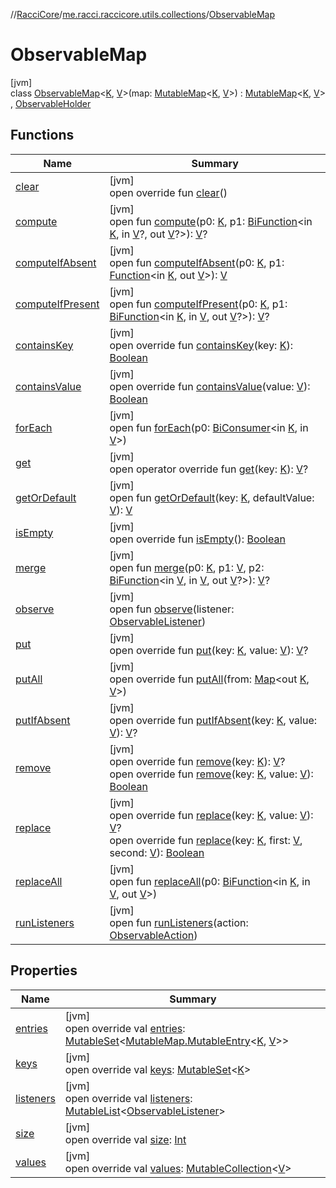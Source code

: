 //[RacciCore](../../../index.md)/[me.racci.raccicore.utils.collections](../index.md)/[ObservableMap](index.md)

# ObservableMap

[jvm]\
class [ObservableMap](index.md)&lt;[K](index.md), [V](index.md)&gt;(map: [MutableMap](https://kotlinlang.org/api/latest/jvm/stdlib/kotlin.collections/-mutable-map/index.html)&lt;[K](index.md), [V](index.md)&gt;) : [MutableMap](https://kotlinlang.org/api/latest/jvm/stdlib/kotlin.collections/-mutable-map/index.html)&lt;[K](index.md), [V](index.md)&gt; , [ObservableHolder](../-observable-holder/index.md)

## Functions

| Name | Summary |
|---|---|
| [clear](clear.md) | [jvm]<br>open override fun [clear](clear.md)() |
| [compute](index.md#-2125908806%2FFunctions%2F-1216412040) | [jvm]<br>open fun [compute](index.md#-2125908806%2FFunctions%2F-1216412040)(p0: [K](index.md), p1: [BiFunction](https://docs.oracle.com/javase/8/docs/api/java/util/function/BiFunction.html)&lt;in [K](index.md), in [V](index.md)?, out [V](index.md)?&gt;): [V](index.md)? |
| [computeIfAbsent](index.md#-2012194187%2FFunctions%2F-1216412040) | [jvm]<br>open fun [computeIfAbsent](index.md#-2012194187%2FFunctions%2F-1216412040)(p0: [K](index.md), p1: [Function](https://docs.oracle.com/javase/8/docs/api/java/util/function/Function.html)&lt;in [K](index.md), out [V](index.md)&gt;): [V](index.md) |
| [computeIfPresent](index.md#1357972273%2FFunctions%2F-1216412040) | [jvm]<br>open fun [computeIfPresent](index.md#1357972273%2FFunctions%2F-1216412040)(p0: [K](index.md), p1: [BiFunction](https://docs.oracle.com/javase/8/docs/api/java/util/function/BiFunction.html)&lt;in [K](index.md), in [V](index.md), out [V](index.md)?&gt;): [V](index.md)? |
| [containsKey](index.md#189495335%2FFunctions%2F-1216412040) | [jvm]<br>open override fun [containsKey](index.md#189495335%2FFunctions%2F-1216412040)(key: [K](index.md)): [Boolean](https://kotlinlang.org/api/latest/jvm/stdlib/kotlin/-boolean/index.html) |
| [containsValue](index.md#-337993863%2FFunctions%2F-1216412040) | [jvm]<br>open override fun [containsValue](index.md#-337993863%2FFunctions%2F-1216412040)(value: [V](index.md)): [Boolean](https://kotlinlang.org/api/latest/jvm/stdlib/kotlin/-boolean/index.html) |
| [forEach](index.md#1890068580%2FFunctions%2F-1216412040) | [jvm]<br>open fun [forEach](index.md#1890068580%2FFunctions%2F-1216412040)(p0: [BiConsumer](https://docs.oracle.com/javase/8/docs/api/java/util/function/BiConsumer.html)&lt;in [K](index.md), in [V](index.md)&gt;) |
| [get](index.md#1589144509%2FFunctions%2F-1216412040) | [jvm]<br>open operator override fun [get](index.md#1589144509%2FFunctions%2F-1216412040)(key: [K](index.md)): [V](index.md)? |
| [getOrDefault](index.md#1493482850%2FFunctions%2F-1216412040) | [jvm]<br>open fun [getOrDefault](index.md#1493482850%2FFunctions%2F-1216412040)(key: [K](index.md), defaultValue: [V](index.md)): [V](index.md) |
| [isEmpty](index.md#-1708477740%2FFunctions%2F-1216412040) | [jvm]<br>open override fun [isEmpty](index.md#-1708477740%2FFunctions%2F-1216412040)(): [Boolean](https://kotlinlang.org/api/latest/jvm/stdlib/kotlin/-boolean/index.html) |
| [merge](index.md#1519727293%2FFunctions%2F-1216412040) | [jvm]<br>open fun [merge](index.md#1519727293%2FFunctions%2F-1216412040)(p0: [K](index.md), p1: [V](index.md), p2: [BiFunction](https://docs.oracle.com/javase/8/docs/api/java/util/function/BiFunction.html)&lt;in [V](index.md), in [V](index.md), out [V](index.md)?&gt;): [V](index.md)? |
| [observe](../-observable-holder/observe.md) | [jvm]<br>open fun [observe](../-observable-holder/observe.md)(listener: [ObservableListener](../index.md#1056729540%2FClasslikes%2F-1216412040)) |
| [put](put.md) | [jvm]<br>open override fun [put](put.md)(key: [K](index.md), value: [V](index.md)): [V](index.md)? |
| [putAll](put-all.md) | [jvm]<br>open override fun [putAll](put-all.md)(from: [Map](https://kotlinlang.org/api/latest/jvm/stdlib/kotlin.collections/-map/index.html)&lt;out [K](index.md), [V](index.md)&gt;) |
| [putIfAbsent](put-if-absent.md) | [jvm]<br>open override fun [putIfAbsent](put-if-absent.md)(key: [K](index.md), value: [V](index.md)): [V](index.md)? |
| [remove](remove.md) | [jvm]<br>open override fun [remove](remove.md)(key: [K](index.md)): [V](index.md)?<br>open override fun [remove](remove.md)(key: [K](index.md), value: [V](index.md)): [Boolean](https://kotlinlang.org/api/latest/jvm/stdlib/kotlin/-boolean/index.html) |
| [replace](replace.md) | [jvm]<br>open override fun [replace](replace.md)(key: [K](index.md), value: [V](index.md)): [V](index.md)?<br>open override fun [replace](replace.md)(key: [K](index.md), first: [V](index.md), second: [V](index.md)): [Boolean](https://kotlinlang.org/api/latest/jvm/stdlib/kotlin/-boolean/index.html) |
| [replaceAll](index.md#-616367665%2FFunctions%2F-1216412040) | [jvm]<br>open fun [replaceAll](index.md#-616367665%2FFunctions%2F-1216412040)(p0: [BiFunction](https://docs.oracle.com/javase/8/docs/api/java/util/function/BiFunction.html)&lt;in [K](index.md), in [V](index.md), out [V](index.md)&gt;) |
| [runListeners](../-observable-holder/run-listeners.md) | [jvm]<br>open fun [runListeners](../-observable-holder/run-listeners.md)(action: [ObservableAction](../-observable-action/index.md)) |

## Properties

| Name | Summary |
|---|---|
| [entries](index.md#313986111%2FProperties%2F-1216412040) | [jvm]<br>open override val [entries](index.md#313986111%2FProperties%2F-1216412040): [MutableSet](https://kotlinlang.org/api/latest/jvm/stdlib/kotlin.collections/-mutable-set/index.html)&lt;[MutableMap.MutableEntry](https://kotlinlang.org/api/latest/jvm/stdlib/kotlin.collections/-mutable-map/-mutable-entry/index.html)&lt;[K](index.md), [V](index.md)&gt;&gt; |
| [keys](index.md#-1153773961%2FProperties%2F-1216412040) | [jvm]<br>open override val [keys](index.md#-1153773961%2FProperties%2F-1216412040): [MutableSet](https://kotlinlang.org/api/latest/jvm/stdlib/kotlin.collections/-mutable-set/index.html)&lt;[K](index.md)&gt; |
| [listeners](listeners.md) | [jvm]<br>open override val [listeners](listeners.md): [MutableList](https://kotlinlang.org/api/latest/jvm/stdlib/kotlin.collections/-mutable-list/index.html)&lt;[ObservableListener](../index.md#1056729540%2FClasslikes%2F-1216412040)&gt; |
| [size](index.md#-157521630%2FProperties%2F-1216412040) | [jvm]<br>open override val [size](index.md#-157521630%2FProperties%2F-1216412040): [Int](https://kotlinlang.org/api/latest/jvm/stdlib/kotlin/-int/index.html) |
| [values](index.md#211311497%2FProperties%2F-1216412040) | [jvm]<br>open override val [values](index.md#211311497%2FProperties%2F-1216412040): [MutableCollection](https://kotlinlang.org/api/latest/jvm/stdlib/kotlin.collections/-mutable-collection/index.html)&lt;[V](index.md)&gt; |
